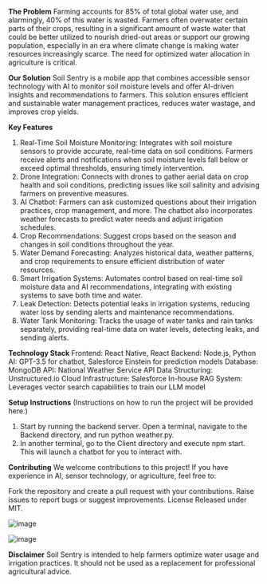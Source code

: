 **The Problem**
Farming accounts for 85% of total global water use, and alarmingly, 40% of this water is wasted. Farmers often overwater certain parts of their crops, resulting in a significant amount of waste water that could be better utilized to nourish dried-out areas or support our growing population, especially in an era where climate change is making water resources increasingly scarce. The need for optimized water allocation in agriculture is critical.

**Our Solution**
Soil Sentry is a mobile app that combines accessible sensor technology with AI to monitor soil moisture levels and offer AI-driven insights and recommendations to farmers. This solution ensures efficient and sustainable water management practices, reduces water wastage, and improves crop yields.

**Key Features**
  1. Real-Time Soil Moisture Monitoring: Integrates with soil moisture sensors to provide accurate, real-time data on soil conditions. Farmers receive alerts and notifications when soil moisture levels fall below or exceed optimal thresholds, ensuring timely intervention.
  2. Drone Integration: Connects with drones to gather aerial data on crop health and soil conditions, predicting issues like soil salinity and advising farmers on preventive measures.
  3. AI Chatbot: Farmers can ask customized questions about their irrigation practices, crop management, and more. The chatbot also incorporates weather forecasts to predict water needs and adjust irrigation schedules.
  4. Crop Recommendations: Suggest crops based on the season and changes in soil conditions throughout the year.
  5. Water Demand Forecasting: Analyzes historical data, weather patterns, and crop requirements to ensure efficient distribution of water resources.
  6. Smart Irrigation Systems: Automates control based on real-time soil moisture data and AI recommendations, integrating with existing systems to save both time and water.
  7. Leak Detection: Detects potential leaks in irrigation systems, reducing water loss by sending alerts and maintenance recommendations.
  8. Water Tank Monitoring: Tracks the usage of water tanks and rain tanks separately, providing real-time data on water levels, detecting leaks, and sending alerts.

**Technology Stack**
  Frontend: React Native, React
  Backend: Node.js, Python
  AI: GPT-3.5 for chatbot, Salesforce Einstein for prediction models
  Database: MongoDB
  API: National Weather Service API
  Data Structuring: Unstructured.io
  Cloud Infrastructure: Salesforce
  In-house RAG System: Leverages vector search capabilities to train our LLM model

**Setup Instructions**
(Instructions on how to run the project will be provided here.)
  1. Start by running the backend server. Open a terminal, navigate to the Backend directory, and run python weather.py.
  2. In another terminal, go to the Client directory and execute npm start. This will launch a chatbot for you to interact with.

**Contributing**
  We welcome contributions to this project! If you have experience in AI, sensor technology, or agriculture, feel free to:

  Fork the repository and create a pull request with your contributions.
  Raise issues to report bugs or suggest improvements.
  License
  Released under MIT.

![image](https://github.com/Deepthamaalolan/Soil_Sentry/assets/46663016/c0a7c53b-cbd6-4b57-8a86-664706e036cd)

![image](https://github.com/Deepthamaalolan/Soil_Sentry/assets/46663016/1315a734-7165-4965-a019-75748f6606ea)



**Disclaimer**
Soil Sentry is intended to help farmers optimize water usage and irrigation practices. It should not be used as a replacement for professional agricultural advice.





